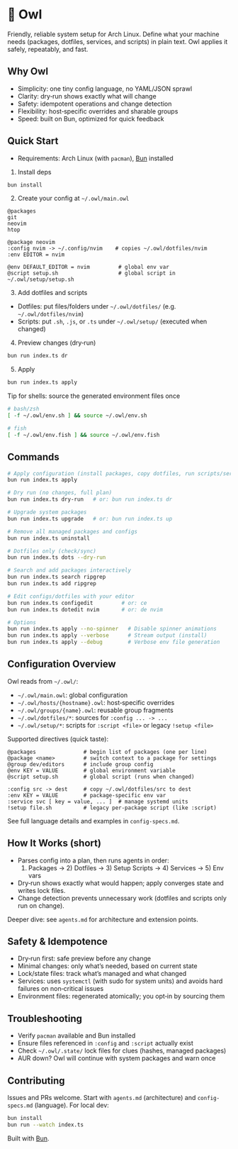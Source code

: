 # 🦉 Owl

Friendly, reliable system setup for Arch Linux. Define what your machine needs (packages, dotfiles, services, and scripts) in plain text. Owl applies it safely, repeatably, and fast.

## Why Owl

- Simplicity: one tiny config language, no YAML/JSON sprawl
- Clarity: dry‑run shows exactly what will change
- Safety: idempotent operations and change detection
- Flexibility: host‑specific overrides and sharable groups
- Speed: built on Bun, optimized for quick feedback

## Quick Start

- Requirements: Arch Linux (with `pacman`), [Bun](https://bun.sh) installed

1) Install deps
```bash
bun install
```

2) Create your config at `~/.owl/main.owl`
```text
@packages
git
neovim
htop

@package neovim
:config nvim -> ~/.config/nvim    # copies ~/.owl/dotfiles/nvim
:env EDITOR = nvim

@env DEFAULT_EDITOR = nvim         # global env var
@script setup.sh                   # global script in ~/.owl/setup/setup.sh
```

3) Add dotfiles and scripts
- Dotfiles: put files/folders under `~/.owl/dotfiles/` (e.g. `~/.owl/dotfiles/nvim`)
- Scripts: put `.sh`, `.js`, or `.ts` under `~/.owl/setup/` (executed when changed)

4) Preview changes (dry‑run)
```bash
bun run index.ts dr
```

5) Apply
```bash
bun run index.ts apply
```

Tip for shells: source the generated environment files once
```bash
# bash/zsh
[ -f ~/.owl/env.sh ] && source ~/.owl/env.sh

# fish
[ -f ~/.owl/env.fish ] && source ~/.owl/env.fish
```

## Commands

```bash
# Apply configuration (install packages, copy dotfiles, run scripts/services)
bun run index.ts apply

# Dry run (no changes, full plan)
bun run index.ts dry-run   # or: bun run index.ts dr

# Upgrade system packages
bun run index.ts upgrade   # or: bun run index.ts up

# Remove all managed packages and configs
bun run index.ts uninstall

# Dotfiles only (check/sync)
bun run index.ts dots --dry-run

# Search and add packages interactively
bun run index.ts search ripgrep
bun run index.ts add ripgrep

# Edit configs/dotfiles with your editor
bun run index.ts configedit         # or: ce
bun run index.ts dotedit nvim       # or: de nvim

# Options
bun run index.ts apply --no-spinner   # Disable spinner animations
bun run index.ts apply --verbose      # Stream output (install)
bun run index.ts apply --debug        # Verbose env file generation
```

## Configuration Overview

Owl reads from `~/.owl/`:

- `~/.owl/main.owl`: global configuration
- `~/.owl/hosts/{hostname}.owl`: host‑specific overrides
- `~/.owl/groups/{name}.owl`: reusable group fragments
- `~/.owl/dotfiles/*`: sources for `:config ... -> ...`
- `~/.owl/setup/*`: scripts for `:script <file>` or legacy `!setup <file>`

Supported directives (quick taste):

```text
@packages               # begin list of packages (one per line)
@package <name>         # switch context to a package for settings
@group dev/editors      # include group config
@env KEY = VALUE        # global environment variable
@script setup.sh        # global script (runs when changed)

:config src -> dest     # copy ~/.owl/dotfiles/src to dest
:env KEY = VALUE        # package-specific env var
:service svc [ key = value, ... ]  # manage systemd units
!setup file.sh          # legacy per-package script (like :script)
```

See full language details and examples in `config-specs.md`.

## How It Works (short)

- Parses config into a plan, then runs agents in order:
  1) Packages → 2) Dotfiles → 3) Setup Scripts → 4) Services → 5) Env vars
- Dry‑run shows exactly what would happen; apply converges state and writes lock files.
- Change detection prevents unnecessary work (dotfiles and scripts only run on change).

Deeper dive: see `agents.md` for architecture and extension points.

## Safety & Idempotence

- Dry‑run first: safe preview before any change
- Minimal changes: only what’s needed, based on current state
- Lock/state files: track what’s managed and what changed
- Services: uses `systemctl` (with sudo for system units) and avoids hard failures on non‑critical issues
- Environment files: regenerated atomically; you opt‑in by sourcing them

## Troubleshooting

- Verify `pacman` available and Bun installed
- Ensure files referenced in `:config` and `:script` actually exist
- Check `~/.owl/.state/` lock files for clues (hashes, managed packages)
- AUR down? Owl will continue with system packages and warn once

## Contributing

Issues and PRs welcome. Start with `agents.md` (architecture) and `config-specs.md` (language). For local dev:

```bash
bun install
bun run --watch index.ts
```

Built with [Bun](https://bun.com).

